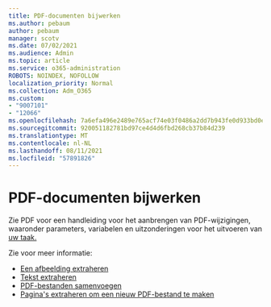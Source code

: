 ```yaml
---
title: PDF-documenten bijwerken
ms.author: pebaum
author: pebaum
manager: scotv
ms.date: 07/02/2021
ms.audience: Admin
ms.topic: article
ms.service: o365-administration
ROBOTS: NOINDEX, NOFOLLOW
localization_priority: Normal
ms.collection: Adm_O365
ms.custom:
- "9007101"
- "12066"
ms.openlocfilehash: 7a6efa496e2489e765acf74e03f0486a2dd7b943fe0d933bd0eda4d50883aa2c
ms.sourcegitcommit: 920051182781bd97ce4d4d6fbd268cb37b84d239
ms.translationtype: MT
ms.contentlocale: nl-NL
ms.lasthandoff: 08/11/2021
ms.locfileid: "57891826"
---
```

# <a name="update-pdf-documents"></a>PDF-documenten bijwerken

Zie PDF voor een handleiding voor het aanbrengen van PDF-wijzigingen, waaronder parameters, variabelen en uitzonderingen voor het uitvoeren van [uw taak.](https://docs.microsoft.com/power-automate/desktop-flows/actions-reference/pdf)

Zie voor meer informatie:

- [Een afbeelding extraheren](https://docs.microsoft.com/power-automate/desktop-flows/actions-reference/pdf#pdf-actions)
- [Tekst extraheren](https://docs.microsoft.com/power-automate/desktop-flows/actions-reference/pdf#extracttextfrompdfaction)
- [PDF-bestanden samenvoegen](https://docs.microsoft.com/power-automate/desktop-flows/actions-reference/pdf#mergefiles)
- [Pagina's extraheren om een nieuw PDF-bestand te maken](https://docs.microsoft.com/power-automate/desktop-flows/actions-reference/pdf#extractpages)
